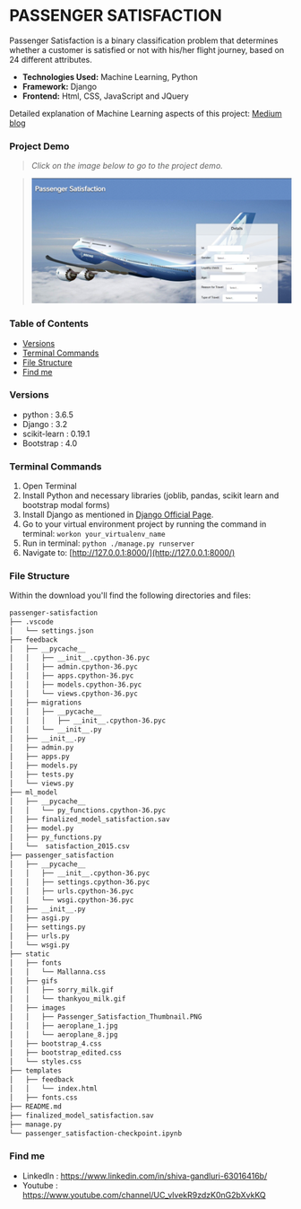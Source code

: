 # PASSENGER SATISFACTION

Passenger Satisfaction is a binary classification problem that determines whether a customer is satisfied or not with his/her flight journey, based on 24 different attributes.

* **Technologies Used:** Machine Learning, Python
* **Framework:** Django
* **Frontend:** Html, CSS, JavaScript and JQuery 


Detailed explanation of Machine Learning aspects of this project: [Medium blog](https://shiva1gandluri.medium.com/passenger-satisfaction-f213ec5cc9f7)

### Project Demo

 > *Click on the image below to go to the project demo.*

 > [![PASSENGER SATISFACTION - PROJECT DEMO](static/images/Passenger_Satisfaction_Thumbnail.PNG)](https://www.youtube.com/watch?v=4v2mJSBRhnY)

### Table of Contents

* [Versions](#versions)
* [Terminal Commands](#terminal-commands)
* [File Structure](#file-structure)
* [Find me](#find-me)


### Versions

* python : 3.6.5
* Django : 3.2
* scikit-learn :  0.19.1
* Bootstrap : 4.0



### Terminal Commands

1. Open Terminal
2. Install Python and necessary libraries (joblib, pandas, scikit learn and bootstrap modal forms)
3. Install Django as mentioned in [Django Official Page](https://www.djangoproject.com/download/).
4. Go to your virtual environment project by running the command in terminal: ```workon your_virtualenv_name```
5. Run in terminal: ```python ./manage.py runserver```
6. Navigate to: [http://127.0.0.1:8000/](http://127.0.0.1:8000/)

### File Structure

Within the download you'll find the following directories and files:

```
passenger-satisfaction
├── .vscode
│   └── settings.json
├── feedback
│   ├── __pycache__
│   │   ├── __init__.cpython-36.pyc
│   │   ├── admin.cpython-36.pyc
│   │   ├── apps.cpython-36.pyc
│   │   ├── models.cpython-36.pyc
│   │   └── views.cpython-36.pyc
│   ├── migrations
│   │   ├── __pycache__
│   │   │   ├── __init__.cpython-36.pyc
│   │   └── __init__.py 
│   ├── __init__.py
│   ├── admin.py
│   ├── apps.py
│   ├── models.py
│   ├── tests.py
│   └── views.py
├── ml_model
│   ├── __pycache__
│   │   └── py_functions.cpython-36.pyc
│   ├── finalized_model_satisfaction.sav
│   ├── model.py
│   ├── py_functions.py
│   └──  satisfaction_2015.csv
├── passenger_satisfaction
│   ├── __pycache__
│   │   ├── __init__.cpython-36.pyc
│   │   ├── settings.cpython-36.pyc
│   │   ├── urls.cpython-36.pyc
│   │   └── wsgi.cpython-36.pyc
│   ├── __init__.py
│   ├── asgi.py
│   ├── settings.py
│   ├── urls.py
│   └── wsgi.py
├── static
│   ├── fonts
│   │   └── Mallanna.css
│   ├── gifs
│   │   ├── sorry_milk.gif
│   │   └── thankyou_milk.gif
│   ├── images
│   │   ├── Passenger_Satisfaction_Thumbnail.PNG
│   │   ├── aeroplane_1.jpg
│   │   └── aeroplane_8.jpg
│   ├── bootstrap_4.css
│   ├── bootstrap_edited.css
│   └── styles.css
├── templates
│   ├── feedback
│   │   └── index.html
│   ├── fonts.css
├── README.md
├── finalized_model_satisfaction.sav
├── manage.py
└── passenger_satisfaction-checkpoint.ipynb
```

### Find me

- LinkedIn : https://www.linkedin.com/in/shiva-gandluri-63016416b/
- Youtube : https://www.youtube.com/channel/UC_vlvekR9zdzK0nG2bXvkKQ
